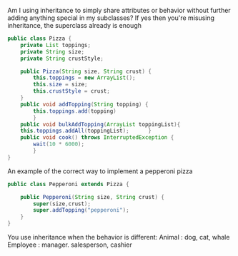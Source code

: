 Am I using inheritance to simply share attributes or behavior without further adding anything special in my subclasses? 
If yes then you're misusing inheritance, the superclass already is enough 
```java
public class Pizza {
	private List toppings;
	private String size;
	private String crustStyle;

	public Pizza(String size, String crust) {
		this.toppings = new ArrayList();
		this.size = size;
		this.crustStyle = crust;
	}
	public void addTopping(String topping) {
		this.toppings.add(topping)
		}
	public void bulkAddTopping(ArrayList toppingList){
	this.toppings.addAll(toppingList);		}
	public void cook() throws InterruptedException {
		wait(10 * 6000);
		}
}
```
An example of the correct way to implement a pepperoni pizza 
```java
public class Pepperoni extends Pizza {

	public Pepperoni(String size, String crust) {
		super(size,crust);
		super.addTopping("pepperoni");
	}
}
```
You use inheritance when the behavior is different:
Animal : dog, cat, whale 
Employee : manager. salesperson, cashier